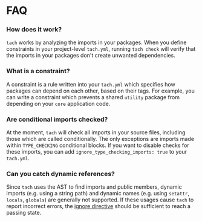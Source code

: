 # FAQ

### How does it work?
`tach` works by analyzing the imports in your packages.
When you define constraints in your project-level `tach.yml`, running `tach check` will verify that the imports in your packages don't create unwanted dependencies.

### What is a constraint?
A constraint is a rule written into your `tach.yml` which specifies how packages can depend on each other, based on their tags.
For example, you can write a constraint which prevents a shared `utility` package from depending on your `core` application code.

### Are conditional imports checked?
At the moment, `tach` will check all imports in your source files, including those which are called conditionally.
The only exceptions are imports made within `TYPE_CHECKING` conditional blocks. If you want to disable checks for
these imports, you can add `ignore_type_checking_imports: true` to your `tach.yml`.

### Can you catch dynamic references?
Since `tach` uses the AST to find imports and public members, dynamic imports (e.g. using a string path) and dynamic names (e.g. using `setattr`, `locals`, `globals`) are generally not supported. If these usages cause `tach` to report incorrect errors, the [ignore directive](tach-ignore#tach-ignore) should be sufficient to reach a passing state.
